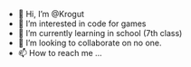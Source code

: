- 👋 Hi, I’m @Krogut
- 👀 I’m interested in code for games
- 🌱 I’m currently learning in school (7th class)
- 💞️ I’m looking to collaborate on no one.
- 📫 How to reach me ...

<!---
Krogut/Krogut is a ✨ special ✨ repository because its `README.md` (this file) appears on your GitHub profile.
You can click the Preview link to take a look at your changes.
--->
